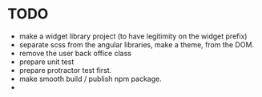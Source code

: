# TODO

- make a widget library project (to have legitimity on the widget prefix)
- separate scss from the angular libraries, make a theme, from the DOM.
- remove the user back office class
- prepare unit test
- prepare protractor test first.
- make smooth build / publish npm package.
- 
